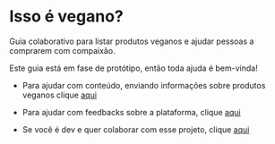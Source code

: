 # Isso é vegano?   
Guia colaborativo para listar produtos veganos e ajudar pessoas a comprarem com compaixão.

Este guia está em fase de protótipo, então toda ajuda é bem-vinda!

* Para ajudar com conteúdo, enviando informações sobre produtos veganos clique [aqui](https://docs.google.com/spreadsheets/d/1vufJ8IIZIrfUcVCY5cQ6EM9Nw7l_ksclzg8BGu-DDfY/edit?usp=sharing)

* Para ajudar com feedbacks sobre a plataforma, clique [aqui](https://docs.google.com/forms/d/e/1FAIpQLSemQ5cSbarRvfG_dsamj6BV7HQHUonvTn_qj2W6N7bZ5QFxSg/viewform)
* Se você é dev e quer colaborar com esse projeto, clique [aqui](CONTRIBUTING.md)
